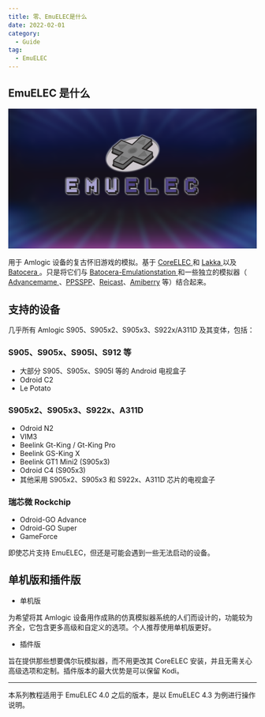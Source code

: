 ```yaml
---
title: 零、EmuELEC是什么
date: 2022-02-01
category: 
  - Guide
tag:
  - EmuELEC
---
```


## EmuELEC 是什么

![](./assets/Snipaste_0-1.png)

用于 Amlogic 设备的复古怀旧游戏的模拟。基于 [CoreELEC ](https://github.com/CoreELEC/CoreELEC)和 [Lakka ](https://github.com/libretro/Lakka-LibreELEC)以及 [Batocera ](https://github.com/batocera-linux/batocera.linux)。只是将它们与 [Batocera-Emulationstation ](https://github.com/batocera-linux/batocera-emulationstation)和一些独立的模拟器（ [Advancemame ](https://github.com/amadvance/advancemame)、[PPSSPP](https://github.com/hrydgard/ppsspp)、[Reicast](https://github.com/reicast/reicast-emulator)、[Amiberry](https://github.com/midwan/amiberry) 等）结合起来。

## 支持的设备

几乎所有 Amlogic S905、S905x2、S905x3、S922x/A311D 及其变体，包括：

### S905、S905x、S905l、S912 等 

- 大部分 S905、S905x、S905l 等的 Android 电视盒子 
- Odroid C2
- Le Potato

### S905x2、S905x3、S922x、A311D 

- Odroid N2
- VIM3
-  Beelink Gt-King / Gt-King Pro 
- Beelink GS-King X
- Beelink GT1 Mini2 (S905x3)
- Odroid C4 (S905x3)
- 其他采用 S905x2、S905x3 和 S922x、A311D 芯片的电视盒子

### 瑞芯微 Rockchip

- Odroid-GO Advance
- Odroid-GO Super
- GameForce

即使芯片支持 EmuELEC，但还是可能会遇到一些无法启动的设备。

## 单机版和插件版

- 单机版

为希望将其 Amlogic 设备用作成熟的仿真模拟器系统的人们而设计的，功能较为齐全，它包含更多高级和自定义的选项。个人推荐使用单机版更好。

- 插件版

旨在提供那些想要偶尔玩模拟器，而不用更改其 CoreELEC 安装，并且无需关心高级选项和定制。插件版本的最大优势是可以保留 Kodi。

---

本系列教程适用于 EmuELEC 4.0 之后的版本，是以 EmuELEC 4.3 为例进行操作说明。

